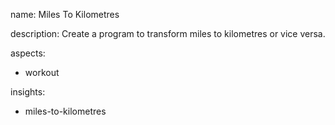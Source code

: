 name: Miles To Kilometres

description: Create a program to transform miles to kilometres or vice versa.

aspects:
  - workout

insights:
  - miles-to-kilometres